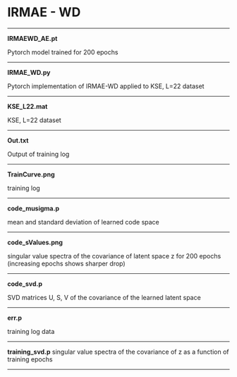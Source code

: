 # IRMAE - WD

-----------------------------------------------

**IRMAEWD_AE.pt**  

Pytorch model trained for 200 epochs

-----------------------------------------------

**IRMAE_WD.py**

Pytorch implementation of IRMAE-WD applied to KSE, L=22 dataset

-----------------------------------------------

**KSE_L22.mat**

KSE, L=22 dataset

-----------------------------------------------

**Out.txt**

Output of training log

-----------------------------------------------

**TrainCurve.png**

training log

-----------------------------------------------

**code_musigma.p**

mean and standard deviation of learned code space

-----------------------------------------------

**code_sValues.png**

singular value spectra of the covariance of latent space z for 200 epochs (increasing epochs shows sharper drop)

-----------------------------------------------

**code_svd.p**

SVD matrices U, S, V of the covariance of the learned latent space

-----------------------------------------------

**err.p**

training log data

-----------------------------------------------

**training_svd.p**
singular value spectra of the covariance of z as a function of training epochs

-----------------------------------------------
